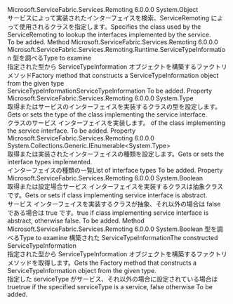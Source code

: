 <Type Name="ServiceTypeInformation" FullName="Microsoft.ServiceFabric.Services.Remoting.Runtime.ServiceTypeInformation">
  <TypeSignature Language="C#" Value="public sealed class ServiceTypeInformation" />
  <TypeSignature Language="ILAsm" Value=".class public auto ansi sealed beforefieldinit ServiceTypeInformation extends System.Object" />
  <TypeSignature Language="DocId" Value="T:Microsoft.ServiceFabric.Services.Remoting.Runtime.ServiceTypeInformation" />
  <TypeSignature Language="VB.NET" Value="Public NotInheritable Class ServiceTypeInformation" />
  <TypeSignature Language="F#" Value="type ServiceTypeInformation = class" />
  <AssemblyInfo>
    <AssemblyName>Microsoft.ServiceFabric.Services.Remoting</AssemblyName>
    <AssemblyVersion>6.0.0.0</AssemblyVersion>
  </AssemblyInfo>
  <Base>
    <BaseTypeName>System.Object</BaseTypeName>
  </Base>
  <Interfaces />
  <Docs>
    <summary>
            <span data-ttu-id="825b6-101">サービスによって実装されたインターフェイスを検索、ServiceRemoting によって使用されるクラスを指定します。</span><span class="sxs-lookup"><span data-stu-id="825b6-101">Specifies the class used by the ServiceRemoting to lookup the interfaces implemented by the service.</span></span>
            </summary>
    <remarks>To be added.</remarks>
  </Docs>
  <Members>
    <Member MemberName="Get">
      <MemberSignature Language="C#" Value="public static Microsoft.ServiceFabric.Services.Remoting.Runtime.ServiceTypeInformation Get (Type serviceType);" />
      <MemberSignature Language="ILAsm" Value=".method public static hidebysig class Microsoft.ServiceFabric.Services.Remoting.Runtime.ServiceTypeInformation Get(class System.Type serviceType) cil managed" />
      <MemberSignature Language="DocId" Value="M:Microsoft.ServiceFabric.Services.Remoting.Runtime.ServiceTypeInformation.Get(System.Type)" />
      <MemberSignature Language="VB.NET" Value="Public Shared Function Get (serviceType As Type) As ServiceTypeInformation" />
      <MemberSignature Language="F#" Value="static member Get : Type -&gt; Microsoft.ServiceFabric.Services.Remoting.Runtime.ServiceTypeInformation" Usage="Microsoft.ServiceFabric.Services.Remoting.Runtime.ServiceTypeInformation.Get serviceType" />
      <MemberType>Method</MemberType>
      <AssemblyInfo>
        <AssemblyName>Microsoft.ServiceFabric.Services.Remoting</AssemblyName>
        <AssemblyVersion>6.0.0.0</AssemblyVersion>
      </AssemblyInfo>
      <ReturnValue>
        <ReturnType>Microsoft.ServiceFabric.Services.Remoting.Runtime.ServiceTypeInformation</ReturnType>
      </ReturnValue>
      <Parameters>
        <Parameter Name="serviceType" Type="System.Type" />
      </Parameters>
      <Docs>
        <param name="serviceType"><span data-ttu-id="825b6-102">型を調べる</span><span class="sxs-lookup"><span data-stu-id="825b6-102">Type to examine</span></span></param>
        <summary>
            <span data-ttu-id="825b6-103">指定された型から ServiceTypeInformation オブジェクトを構築するファクトリ メソッド</span><span class="sxs-lookup"><span data-stu-id="825b6-103">Factory method that constructs a ServiceTypeInformation object from the given type</span></span>
            </summary>
        <returns><span data-ttu-id="825b6-104">ServiceTypeInformation</span><span class="sxs-lookup"><span data-stu-id="825b6-104">ServiceTypeInformation</span></span></returns>
        <remarks>To be added.</remarks>
      </Docs>
    </Member>
    <Member MemberName="ImplementationType">
      <MemberSignature Language="C#" Value="public Type ImplementationType { get; }" />
      <MemberSignature Language="ILAsm" Value=".property instance class System.Type ImplementationType" />
      <MemberSignature Language="DocId" Value="P:Microsoft.ServiceFabric.Services.Remoting.Runtime.ServiceTypeInformation.ImplementationType" />
      <MemberSignature Language="VB.NET" Value="Public ReadOnly Property ImplementationType As Type" />
      <MemberSignature Language="F#" Value="member this.ImplementationType : Type" Usage="Microsoft.ServiceFabric.Services.Remoting.Runtime.ServiceTypeInformation.ImplementationType" />
      <MemberType>Property</MemberType>
      <AssemblyInfo>
        <AssemblyName>Microsoft.ServiceFabric.Services.Remoting</AssemblyName>
        <AssemblyVersion>6.0.0.0</AssemblyVersion>
      </AssemblyInfo>
      <ReturnValue>
        <ReturnType>System.Type</ReturnType>
      </ReturnValue>
      <Docs>
        <summary>
            <span data-ttu-id="825b6-105">取得またはサービスのインターフェイスを実装するクラスの型を設定します。</span><span class="sxs-lookup"><span data-stu-id="825b6-105">Gets or sets the type of the class implementing the service interface.</span></span>
            </summary>
        <value>
          <span data-ttu-id="825b6-106"><see cref="T:System.Type" />クラスのサービス インターフェイスを実装します。</span><span class="sxs-lookup"><span data-stu-id="825b6-106"><see cref="T:System.Type" /> of the class implementing the service interface.</span></span></value>
        <remarks>To be added.</remarks>
      </Docs>
    </Member>
    <Member MemberName="InterfaceTypes">
      <MemberSignature Language="C#" Value="public System.Collections.Generic.IEnumerable&lt;Type&gt; InterfaceTypes { get; }" />
      <MemberSignature Language="ILAsm" Value=".property instance class System.Collections.Generic.IEnumerable`1&lt;class System.Type&gt; InterfaceTypes" />
      <MemberSignature Language="DocId" Value="P:Microsoft.ServiceFabric.Services.Remoting.Runtime.ServiceTypeInformation.InterfaceTypes" />
      <MemberSignature Language="VB.NET" Value="Public ReadOnly Property InterfaceTypes As IEnumerable(Of Type)" />
      <MemberSignature Language="F#" Value="member this.InterfaceTypes : seq&lt;Type&gt;" Usage="Microsoft.ServiceFabric.Services.Remoting.Runtime.ServiceTypeInformation.InterfaceTypes" />
      <MemberType>Property</MemberType>
      <AssemblyInfo>
        <AssemblyName>Microsoft.ServiceFabric.Services.Remoting</AssemblyName>
        <AssemblyVersion>6.0.0.0</AssemblyVersion>
      </AssemblyInfo>
      <ReturnValue>
        <ReturnType>System.Collections.Generic.IEnumerable&lt;System.Type&gt;</ReturnType>
      </ReturnValue>
      <Docs>
        <summary>
            <span data-ttu-id="825b6-107">取得または実装されたインターフェイスの種類を設定します。</span><span class="sxs-lookup"><span data-stu-id="825b6-107">Gets or sets the interface types implemented.</span></span>
            </summary>
        <value><span data-ttu-id="825b6-108">インターフェイスの種類の一覧</span><span class="sxs-lookup"><span data-stu-id="825b6-108">List of interface types</span></span></value>
        <remarks>To be added.</remarks>
      </Docs>
    </Member>
    <Member MemberName="IsAbstract">
      <MemberSignature Language="C#" Value="public bool IsAbstract { get; }" />
      <MemberSignature Language="ILAsm" Value=".property instance bool IsAbstract" />
      <MemberSignature Language="DocId" Value="P:Microsoft.ServiceFabric.Services.Remoting.Runtime.ServiceTypeInformation.IsAbstract" />
      <MemberSignature Language="VB.NET" Value="Public ReadOnly Property IsAbstract As Boolean" />
      <MemberSignature Language="F#" Value="member this.IsAbstract : bool" Usage="Microsoft.ServiceFabric.Services.Remoting.Runtime.ServiceTypeInformation.IsAbstract" />
      <MemberType>Property</MemberType>
      <AssemblyInfo>
        <AssemblyName>Microsoft.ServiceFabric.Services.Remoting</AssemblyName>
        <AssemblyVersion>6.0.0.0</AssemblyVersion>
      </AssemblyInfo>
      <ReturnValue>
        <ReturnType>System.Boolean</ReturnType>
      </ReturnValue>
      <Docs>
        <summary>
            <span data-ttu-id="825b6-109">取得または設定場合サービス インターフェイスを実装するクラスは抽象クラスです。</span><span class="sxs-lookup"><span data-stu-id="825b6-109">Gets or sets if class implementing service interface is abstract.</span></span>
            </summary>
        <value><span data-ttu-id="825b6-110">サービス インターフェイスを実装するクラスが抽象、それ以外の場合は false である場合は true です。</span><span class="sxs-lookup"><span data-stu-id="825b6-110">true if class implementing service interface is abstract, otherwise false.</span></span></value>
        <remarks>To be added.</remarks>
      </Docs>
    </Member>
    <Member MemberName="TryGet">
      <MemberSignature Language="C#" Value="public static bool TryGet (Type serviceType, out Microsoft.ServiceFabric.Services.Remoting.Runtime.ServiceTypeInformation serviceTypeInformation);" />
      <MemberSignature Language="ILAsm" Value=".method public static hidebysig bool TryGet(class System.Type serviceType, [out] class Microsoft.ServiceFabric.Services.Remoting.Runtime.ServiceTypeInformation&amp; serviceTypeInformation) cil managed" />
      <MemberSignature Language="DocId" Value="M:Microsoft.ServiceFabric.Services.Remoting.Runtime.ServiceTypeInformation.TryGet(System.Type,Microsoft.ServiceFabric.Services.Remoting.Runtime.ServiceTypeInformation@)" />
      <MemberSignature Language="VB.NET" Value="Public Shared Function TryGet (serviceType As Type, ByRef serviceTypeInformation As ServiceTypeInformation) As Boolean" />
      <MemberSignature Language="F#" Value="static member TryGet : Type *  -&gt; bool" Usage="Microsoft.ServiceFabric.Services.Remoting.Runtime.ServiceTypeInformation.TryGet (serviceType, serviceTypeInformation)" />
      <MemberType>Method</MemberType>
      <AssemblyInfo>
        <AssemblyName>Microsoft.ServiceFabric.Services.Remoting</AssemblyName>
        <AssemblyVersion>6.0.0.0</AssemblyVersion>
      </AssemblyInfo>
      <ReturnValue>
        <ReturnType>System.Boolean</ReturnType>
      </ReturnValue>
      <Parameters>
        <Parameter Name="serviceType" Type="System.Type" />
        <Parameter Name="serviceTypeInformation" Type="Microsoft.ServiceFabric.Services.Remoting.Runtime.ServiceTypeInformation&amp;" RefType="out" />
      </Parameters>
      <Docs>
        <param name="serviceType"><span data-ttu-id="825b6-111">型を調べる</span><span class="sxs-lookup"><span data-stu-id="825b6-111">Type to examine</span></span></param>
        <param name="serviceTypeInformation"><span data-ttu-id="825b6-112">構築された ServiceTypeInformation</span><span class="sxs-lookup"><span data-stu-id="825b6-112">The constructed ServiceTypeInformation</span></span></param>
        <summary>
            <span data-ttu-id="825b6-113">指定された型から ServiceTypeInformation オブジェクトを構築するファクトリ メソッドを取得します。</span><span class="sxs-lookup"><span data-stu-id="825b6-113">Gets the Factory method that constructs a ServiceTypeInformation object from the given type.</span></span>
            </summary>
        <returns><span data-ttu-id="825b6-114">指定した serviceType がサービス、それ以外の場合に設定されている場合は true</span><span class="sxs-lookup"><span data-stu-id="825b6-114">true if the specified serviceType is a service, false otherwise</span></span></returns>
        <remarks>To be added.</remarks>
      </Docs>
    </Member>
  </Members>
</Type>